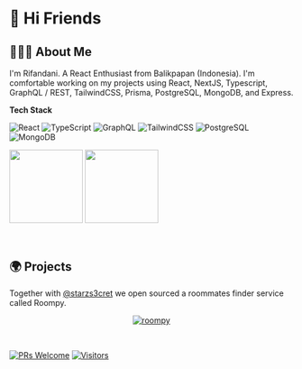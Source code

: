 # 👋 Hi Friends

## 👨🏻‍💻 About Me

I'm Rifandani. A React Enthusiast from Balikpapan (Indonesia). I'm comfortable working on my projects using React, NextJS, Typescript, GraphQL / REST, TailwindCSS, Prisma, PostgreSQL, MongoDB, and Express.

**Tech Stack**

![React](https://img.shields.io/badge/React-React-61DAFB?style=for-the-badge&logo=react)
![TypeScript](https://img.shields.io/badge/Typescript-Typescript-3178C6?style=for-the-badge&logo=typescript)
![GraphQL](https://img.shields.io/badge/GraphQL-GraphQL-E10098?style=for-the-badge&logo=graphql)
![TailwindCSS](https://img.shields.io/badge/TailwindCSS-TailwindCSS-38B2AC?style=for-the-badge&logo=tailwind-css)
![PostgreSQL](https://img.shields.io/badge/PostgreSQL-PostgreSQL-336791?style=for-the-badge&logo=postgresql)
![MongoDB](https://img.shields.io/badge/MongoDB-MongoDB-47A248?style=for-the-badge&logo=mongodb)

<img align="" height='130px' src="https://github-readme-stats.vercel.app/api?username=rifandani&show_icons=true&include_all_commits=true&line_height=21" /> <img align="" height='130px' src="https://github-readme-stats.vercel.app/api/top-langs/?username=rifandani&layout=compact" />

<br/>

## 🌍 Projects

Together with [@starzs3cret](https://github.com/starzs3cret) we open sourced a roommates finder service called Roompy.

<p align="center">
  <a href="https://ibb.co/Ms7TscZ"><img src="https://i.ibb.co/vHk5H3V/roompy.png" alt="roompy" border="0"></a>
</p>

<br/>

[![PRs Welcome](https://img.shields.io/badge/PRs-welcome-brightgreen.svg?style=flat&logo=github)](https://github.com/rifandani) [![Visitors](https://visitor-badge.glitch.me/badge?page_id=rifandani.visitor-badge)](https://github.com/rifandani)
